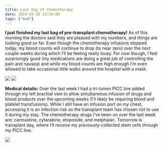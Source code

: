 ```yaml
---
title: Last Day of Chemotherapy
date: 2019-03-26 13:55:00
tags: ["med"]
---
```




**I just finished my last bag of pre-transplant chemotherapy!** As of this morning the doctors said they are pleased with my numbers, and things are looking good so far. Even though the chemotherapy infusions stopped today, my blood counts will continue to drop (to near zero) over the next couple weeks during which I’ll be feeling really lousy. For now though, I feel surprisingly good (my medications are doing a great job of controlling the pain and nausea) and while my blood counts are high enough I’m even allowed to take occasional little walks around the hospital with a mask.

<div class="text-center img-border">

![](https://swharden.com/static/2019/03/26/IMG_4565.jpg)
![](https://swharden.com/static/2019/03/26/IMG_0016.jpg)

</div>

**Medical details:** Over the last week I had a tri-lumen PICC line added through my left brachial vein to allow simultaneous infusion of drugs and blood products over the upcoming weeks (I’ll likely be requiring blood and platelet transfusions). While I still have an infusion port on my chest, accessing it is an infection risk so the transplant team has chosen not to use it during my stay. The chemotherapy drugs I’ve been on over the last week are: carmustine, cytarabine, etoposide, and melphalan. Tomorrow is transplant day, where I’ll receive my previously-collected stem cells through my PICC line.

<div class="text-center img-border">

![](https://swharden.com/static/2019/03/26/IMG_0022.jpg)

</div>